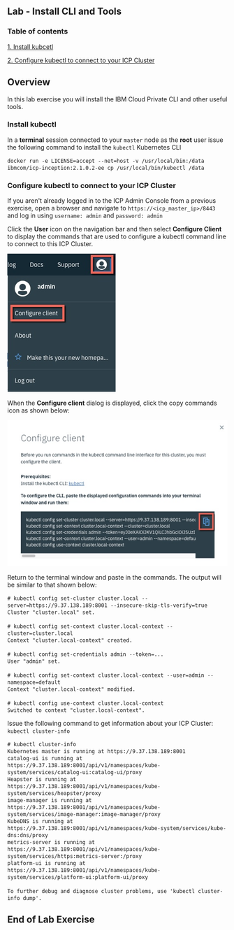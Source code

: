 Lab - Install CLI and Tools
---

### Table of contents
[1. Install kubcetl](#kubectl)

[2. Configure kubectl to connect to your ICP Cluster](#connect)

## Overview
In this lab exercise you will install the IBM Cloud Private CLI and other useful tools.

### Install kubectl <a name="kubectl"></a>
In a **terminal** session connected to your `master` node as the **root** user issue the following command to install the `kubectl` Kubernetes CLI

```
docker run -e LICENSE=accept --net=host -v /usr/local/bin:/data ibmcom/icp-inception:2.1.0.2-ee cp /usr/local/bin/kubectl /data
```

### Configure kubectl to connect to your ICP Cluster <a name="connect"></a>
If you aren't already logged in to the ICP Admin Console from a previous exercise, open a browser and navigate to `https://<icp_master_ip>/8443` and log in using `username: admin` and `password: admin`

Click the **User** icon on the navigation bar and then select **Configure Client** to display the commands that are used to configure a kubectl command line to connect to this ICP Cluster.

![Configure Client](images/kubectl/configureclient.jpg)

When the **Configure client** dialog is displayed, click the copy commands icon as shown below:

![Copy Commands](images/kubectl/copycommands.jpg)

Return to the terminal window and paste in the commands. The output will be similar to that shown below:

```
# kubectl config set-cluster cluster.local --server=https://9.37.138.189:8001 --insecure-skip-tls-verify=true
Cluster "cluster.local" set.

# kubectl config set-context cluster.local-context --cluster=cluster.local
Context "cluster.local-context" created.

# kubectl config set-credentials admin --token=...
User "admin" set.

# kubectl config set-context cluster.local-context --user=admin --namespace=default
Context "cluster.local-context" modified.

# kubectl config use-context cluster.local-context
Switched to context "cluster.local-context".
```

Issue the following command to get information about your ICP Cluster: `kubectl cluster-info`

```
# kubectl cluster-info
Kubernetes master is running at https://9.37.138.189:8001
catalog-ui is running at https://9.37.138.189:8001/api/v1/namespaces/kube-system/services/catalog-ui:catalog-ui/proxy
Heapster is running at https://9.37.138.189:8001/api/v1/namespaces/kube-system/services/heapster/proxy
image-manager is running at https://9.37.138.189:8001/api/v1/namespaces/kube-system/services/image-manager:image-manager/proxy
KubeDNS is running at https://9.37.138.189:8001/api/v1/namespaces/kube-system/services/kube-dns:dns/proxy
metrics-server is running at https://9.37.138.189:8001/api/v1/namespaces/kube-system/services/https:metrics-server:/proxy
platform-ui is running at https://9.37.138.189:8001/api/v1/namespaces/kube-system/services/platform-ui:platform-ui/proxy

To further debug and diagnose cluster problems, use 'kubectl cluster-info dump'.
```

## End of Lab Exercise
